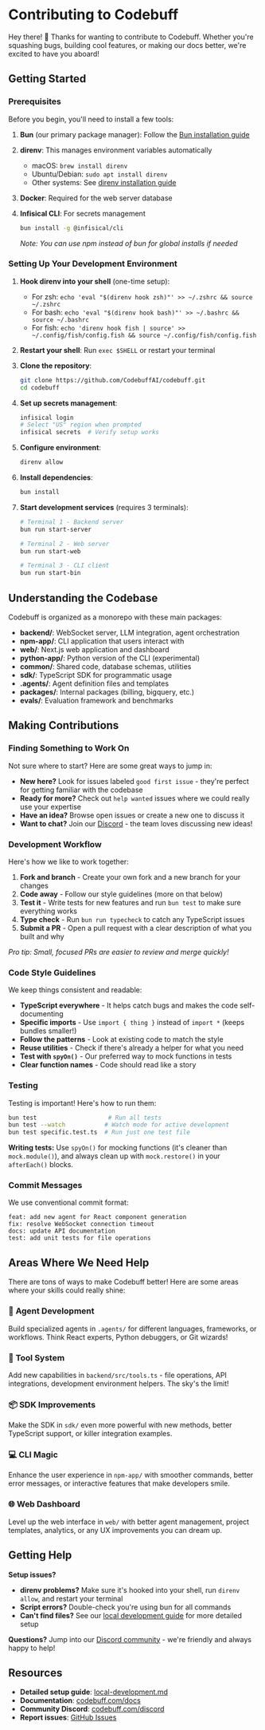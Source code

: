 # Contributing to Codebuff

Hey there! 👋 Thanks for wanting to contribute to Codebuff. Whether you're squashing bugs, building cool features, or making our docs better, we're excited to have you aboard!

## Getting Started

### Prerequisites

Before you begin, you'll need to install a few tools:

1. **Bun** (our primary package manager): Follow the [Bun installation guide](https://bun.sh/docs/installation)
2. **direnv**: This manages environment variables automatically
   - macOS: `brew install direnv`
   - Ubuntu/Debian: `sudo apt install direnv`
   - Other systems: See [direnv installation guide](https://direnv.net/docs/installation.html)
3. **Docker**: Required for the web server database
4. **Infisical CLI**: For secrets management
   ```bash
   bun install -g @infisical/cli
   ```
   
   *Note: You can use npm instead of bun for global installs if needed*

### Setting Up Your Development Environment

1. **Hook direnv into your shell** (one-time setup):
   - For zsh: `echo 'eval "$(direnv hook zsh)"' >> ~/.zshrc && source ~/.zshrc`
   - For bash: `echo 'eval "$(direnv hook bash)"' >> ~/.bashrc && source ~/.bashrc`
   - For fish: `echo 'direnv hook fish | source' >> ~/.config/fish/config.fish && source ~/.config/fish/config.fish`

2. **Restart your shell**: Run `exec $SHELL` or restart your terminal

3. **Clone the repository**:
   ```bash
   git clone https://github.com/CodebuffAI/codebuff.git
   cd codebuff
   ```

4. **Set up secrets management**:
   ```bash
   infisical login
   # Select "US" region when prompted
   infisical secrets  # Verify setup works
   ```

5. **Configure environment**:
   ```bash
   direnv allow
   ```

6. **Install dependencies**:
   ```bash
   bun install
   ```

7. **Start development services** (requires 3 terminals):
   ```bash
   # Terminal 1 - Backend server
   bun run start-server
   
   # Terminal 2 - Web server
   bun run start-web
   
   # Terminal 3 - CLI client
   bun run start-bin
   ```

## Understanding the Codebase

Codebuff is organized as a monorepo with these main packages:

- **backend/**: WebSocket server, LLM integration, agent orchestration
- **npm-app/**: CLI application that users interact with
- **web/**: Next.js web application and dashboard
- **python-app/**: Python version of the CLI (experimental)
- **common/**: Shared code, database schemas, utilities
- **sdk/**: TypeScript SDK for programmatic usage
- **.agents/**: Agent definition files and templates
- **packages/**: Internal packages (billing, bigquery, etc.)
- **evals/**: Evaluation framework and benchmarks

## Making Contributions

### Finding Something to Work On

Not sure where to start? Here are some great ways to jump in:

- **New here?** Look for issues labeled `good first issue` - they're perfect for getting familiar with the codebase
- **Ready for more?** Check out `help wanted` issues where we could really use your expertise
- **Have an idea?** Browse open issues or create a new one to discuss it
- **Want to chat?** Join our [Discord](https://codebuff.com/discord) - the team loves discussing new ideas!

### Development Workflow

Here's how we like to work together:

1. **Fork and branch** - Create your own fork and a new branch for your changes
2. **Code away** - Follow our style guidelines (more on that below)
3. **Test it** - Write tests for new features and run `bun test` to make sure everything works
4. **Type check** - Run `bun run typecheck` to catch any TypeScript issues
5. **Submit a PR** - Open a pull request with a clear description of what you built and why

*Pro tip: Small, focused PRs are easier to review and merge quickly!*

### Code Style Guidelines

We keep things consistent and readable:

- **TypeScript everywhere** - It helps catch bugs and makes the code self-documenting
- **Specific imports** - Use `import { thing }` instead of `import *` (keeps bundles smaller!)
- **Follow the patterns** - Look at existing code to match the style
- **Reuse utilities** - Check if there's already a helper for what you need
- **Test with `spyOn()`** - Our preferred way to mock functions in tests
- **Clear function names** - Code should read like a story

### Testing

Testing is important! Here's how to run them:

```bash
bun test                    # Run all tests
bun test --watch           # Watch mode for active development
bun test specific.test.ts  # Run just one test file
```

**Writing tests:** Use `spyOn()` for mocking functions (it's cleaner than `mock.module()`), and always clean up with `mock.restore()` in your `afterEach()` blocks.

### Commit Messages

We use conventional commit format:

```
feat: add new agent for React component generation
fix: resolve WebSocket connection timeout
docs: update API documentation
test: add unit tests for file operations
```

## Areas Where We Need Help

There are tons of ways to make Codebuff better! Here are some areas where your skills could really shine:

### 🤖 **Agent Development**
Build specialized agents in `.agents/` for different languages, frameworks, or workflows. Think React experts, Python debuggers, or Git wizards!

### 🔧 **Tool System** 
Add new capabilities in `backend/src/tools.ts` - file operations, API integrations, development environment helpers. The sky's the limit!

### 📦 **SDK Improvements**
Make the SDK in `sdk/` even more powerful with new methods, better TypeScript support, or killer integration examples.

### 💻 **CLI Magic**
Enhance the user experience in `npm-app/` with smoother commands, better error messages, or interactive features that make developers smile.

### 🌐 **Web Dashboard**
Level up the web interface in `web/` with better agent management, project templates, analytics, or any UX improvements you can dream up.

## Getting Help

**Setup issues?**
- **direnv problems?** Make sure it's hooked into your shell, run `direnv allow`, and restart your terminal
- **Script errors?** Double-check you're using bun for all commands
- **Can't find files?** See our [local development guide](./local-development.md) for more detailed setup

**Questions?** Jump into our [Discord community](https://codebuff.com/discord) - we're friendly and always happy to help!

## Resources

- **Detailed setup guide**: [local-development.md](./local-development.md)
- **Documentation**: [codebuff.com/docs](https://codebuff.com/docs)
- **Community Discord**: [codebuff.com/discord](https://codebuff.com/discord)
- **Report issues**: [GitHub Issues](https://github.com/CodebuffAI/codebuff/issues)